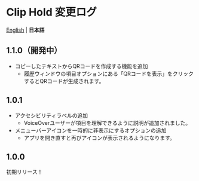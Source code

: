 # Clip Hold 変更ログ
[English](/CHANGELOG.md) | **日本語**

## 1.1.0（開発中）
- コピーしたテキストからQRコードを作成する機能を追加
  - 履歴ウィンドウの項目オプションにある「QRコードを表示」をクリックするとQRコードが生成されます。

## 1.0.1
- アクセシビリティラベルの追加
  - VoiceOverユーザーが項目を理解できるように説明が追加されました。
- メニューバーアイコンを一時的に非表示にするオプションの追加
  - アプリを開き直すと再びアイコンが表示されるようになります。

## 1.0.0
初期リリース！